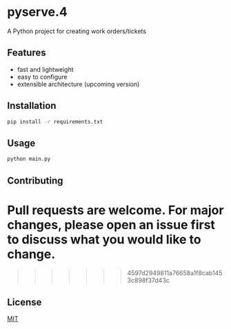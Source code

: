 # pyserve.4

A Python project for creating work orders/tickets

## Features

- fast and lightweight
- easy to configure
- extensible architecture (upcoming version)

## Installation

```bash
pip install -r requirements.txt
```

## Usage

```bash
python main.py
```

## Contributing

>>>>>>>
Pull requests are welcome. For major changes, please open an issue first to discuss what you would like to change.
=======
>>>>>>> 4597d2949811a76658a1f8cab1453c898f37d43c

## License

[MIT](LICENSE)
